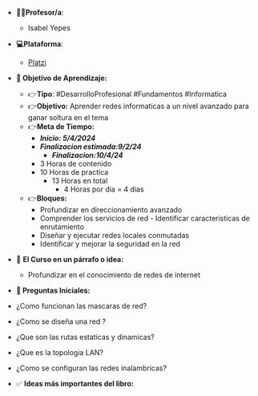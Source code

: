 - **👩👨Profesor/a**:
	- Isabel Yepes
- **💻Plataforma**:
	- [Platzi](https://platzi.com/cursos/avanzado-redes/)
- **🎯 Objetivo de Aprendizaje:**
    - 👉**Tipo**: #DesarrolloProfesional #Fundamentos #Informatica 
    - 👉**Objetivo:** Aprender redes informaticas a un nivel avanzado para ganar soltura en el tema
    - 👉**Meta de Tiempo:**
	    - ***Inicio: 5/4/2024***
		- ***Finalizacion estimada:9/2/24***
			- ***Finalizacion:10/4/24***
		- 3 Horas de contenido
		- 10 Horas de practica
			- 13 Horas en total
				- 4 Horas por dia = 4 dias
    - 👉**Bloques:**	
		- Profundizar en direccionamiento avanzado
		- Comprender los servicios de red
				- Identificar caracteristicas de enrutamiento
		- Diseñar y ejecutar redes locales conmutadas
		- Identificar y mejorar la seguridad en la red

- 📕 **El Curso en un párrafo o idea:**
	- Profundizar en el conocimiento de redes de internet
- **🤔 Preguntas Iniciales:**
- ¿Como funcionan las mascaras de red?
- ¿Como se diseña una red ?
- ¿Que son las rutas estaticas y dinamicas?
- ¿Que es la topologia LAN?
- ¿Como se configuran las redes inalambricas?
- ✅ **Ideas más importantes del libro:**